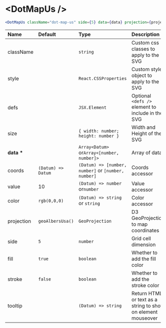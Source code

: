 # \<DotMapUs \/>

```jsx
<DotMapUs className="dot-map-us" side={5} data={data} projection={projection} />
```

| Name           | Default            | Type                                                | Description                                                  |
| :------------- | :----------------- | :-------------------------------------------------- | :----------------------------------------------------------- |
| className      |                    | `string`                                            | Custom css classes to apply to the SVG                       |
| style          |                    | `React.CSSProperties`                               | Custom style object to apply to the SVG                      |
| defs           |                    | `JSX.Element`                                       | Optional `<defs />` element to include in the SVG            |
| size           |                    | `{ width: number; height: number }`                 | Width and Height of the SVG                                  |
| <b>data \*</b> |                    | `Array<Datum>` or`Array<[number, number]>`          | Array of data                                                |
| coords         | `(Datum) => Datum` | `(Datum) => [number, number]` or `[number, number]` | Coords accessor                                              |
| value          | 10                 | `(Datum) => number` or`number`                      | Value accessor                                               |
| color          | `rgb(0,0,0)`       | `(Datum) => string` or `string`                     | Color accessor                                               |
| projection     | `geoAlbersUsa()`   | `GeoProjection`                                     | D3 GeoProjection to map coordinates                          |
| side           | `5`                | `number`                                            | Grid cell dimension                                          |
| fill           | `true`             | `boolean`                                           | Whether to add the fill color                                |
| stroke         | `false`            | `boolean`                                           | Whether to add the stroke color                              |
| tooltip        |                    | `(Datum) => string`                                 | Return HTML or text as a string to show on element mouseover |
